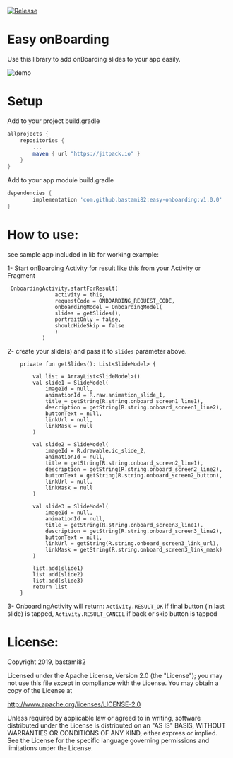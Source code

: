 [![Release](https://jitpack.io/v/zurche/plain-pie.svg)](https://jitpack.io/#zurche/plain-pie/v0.2.9)

# Easy onBoarding
Use this library to add onBoarding slides to your app easily.

![demo](https://github.com/bastami82/Easy-onBoarding/lib/src/main/res/raw/onboarding.gif "Logo Title Text 1")



# Setup

Add to your project build.gradle
```gradle
allprojects {
	repositories {
		...
		maven { url "https://jitpack.io" }
	}
}
```

Add to your app module build.gradle
```gradle
dependencies {
        implementation 'com.github.bastami82:easy-onboarding:v1.0.0'
}
```



# How to use:
see sample app included in lib for working example:

1- Start onBoarding Activity for result like this from your Activity or Fragment
 ```
  OnboardingActivity.startForResult(
                activity = this,
                requestCode = ONBOARDING_REQUEST_CODE,
                onboardingModel = OnboardingModel(
                slides = getSlides(),
                portraitOnly = false,
                shouldHideSkip = false
                )
            )
 ```
2- create your slide(s) and pass it to `slides` parameter above.
```
    private fun getSlides(): List<SlideModel> {

        val list = ArrayList<SlideModel>()
        val slide1 = SlideModel(
            imageId = null,
            animationId = R.raw.animation_slide_1,
            title = getString(R.string.onboard_screen1_line1),
            description = getString(R.string.onboard_screen1_line2),
            buttonText = null,
            linkUrl = null,
            linkMask = null
        )

        val slide2 = SlideModel(
            imageId = R.drawable.ic_slide_2,
            animationId = null,
            title = getString(R.string.onboard_screen2_line1),
            description = getString(R.string.onboard_screen2_line2),
            buttonText = getString(R.string.onboard_screen2_button),
            linkUrl = null,
            linkMask = null
        )

        val slide3 = SlideModel(
            imageId = null,
            animationId = null,
            title = getString(R.string.onboard_screen3_line1),
            description = getString(R.string.onboard_screen3_line2),
            buttonText = null,
            linkUrl = getString(R.string.onboard_screen3_link_url),
            linkMask = getString(R.string.onboard_screen3_link_mask)
        )

        list.add(slide1)
        list.add(slide2)
        list.add(slide3)
        return list
    }
``` 

3- OnboardingActivity will return:
 `Activity.RESULT_OK`  if final button (in last slide) is tapped,
 `Activity.RESULT_CANCEL`  if back or skip button is tapped



# License:
Copyright 2019, bastami82

Licensed under the Apache License, Version 2.0 (the "License"); you may not use this file except in compliance with the License. You may obtain a copy of the License at

http://www.apache.org/licenses/LICENSE-2.0

Unless required by applicable law or agreed to in writing, software distributed under the License is distributed on an "AS IS" BASIS, WITHOUT WARRANTIES OR CONDITIONS OF ANY KIND, either express or implied. See the License for the specific language governing permissions and limitations under the License.